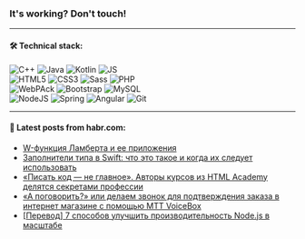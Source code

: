 ### It's working? Don't touch!

---

#### 🛠️ Technical stack:

![C++](https://img.shields.io/badge/C++-informational?logo=c%2B%2B&style=flat&logoColor=white&color=9C033A)
![Java](https://img.shields.io/badge/Java-informational?logo=java&style=flat&logoColor=white&color=007396)
![Kotlin](https://img.shields.io/badge/Kotlin-informational?logo=Kotlin&style=flat&logoColor=white&color=0095D5)
![JS](https://img.shields.io/badge/JS-informational?logo=javaScript&style=flat&logoColor=black&color=F7Df1E) <br>
![HTML5](https://img.shields.io/badge/HTML5-informational?logo=html5&style=flat&logoColor=white&color=E34F26)
![CSS3](https://img.shields.io/badge/CSS3-informational?logo=css3&style=flat&logoColor=white&color=157286)
![Sass](https://img.shields.io/badge/Saas-informational?logo=sass&style=flat&logoColor=white&color=hotpink)
![PHP](https://img.shields.io/badge/PHP-informational?logo=php&style=flat&logoColor=white&color=777BB4) <br>
![WebPAck](https://img.shields.io/badge/WebPack-informational?logo=webPack&style=flat&logoColor=white&color=FF6F00)
![Bootstrap](https://img.shields.io/badge/Bootstrap-informational?logo=Bootstrap&style=flat&logoColor=white&color=7952B3)
![MySQL](https://img.shields.io/badge/MySQL-informational?logo=MySQL&style=flat&logoColor=white&color=00f) <br>
![NodeJS](https://img.shields.io/badge/NodeJS-informational?logo=node.js&style=flat&logoColor=white&color=43853D)
![Spring](https://img.shields.io/badge/Spring-informational?logo=Spring&style=flat&logoColor=white&color=0A9EDC)
![Angular](https://img.shields.io/badge/Vue-informational?logo=vue.js&style=flat&logoColor=white&color=red)
![Git](https://img.shields.io/badge/Git-informational?logo=git&style=flat&logoColor=white&color=darkorange)

___

#### 💬 Latest posts from habr.com:

<!-- BLOG-POST-LIST:START -->
- [W-функция Ламберта и ее приложения](https://habr.com/ru/post/665634/?utm_source=habrahabr&utm_medium=rss&utm_campaign=665634)
- [Заполнители типа в Swift: что это такое и когда их следует использовать](https://habr.com/ru/post/665614/?utm_source=habrahabr&utm_medium=rss&utm_campaign=665614)
- [«Писать код — не главное». Авторы курсов из HTML Academy делятся секретами профессии](https://habr.com/ru/post/665598/?utm_source=habrahabr&utm_medium=rss&utm_campaign=665598)
- [«А поговорить?» или делаем звонок для подтверждения заказа в интернет магазине с помощью МТТ VoiceBox](https://habr.com/ru/post/592025/?utm_source=habrahabr&utm_medium=rss&utm_campaign=592025)
- [[Перевод] 7 способов улучшить производительность Node.js в масштабе](https://habr.com/ru/post/664008/?utm_source=habrahabr&utm_medium=rss&utm_campaign=664008)
<!-- BLOG-POST-LIST:END -->
